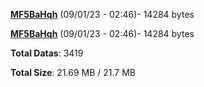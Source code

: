 [**MF5BaHqh**](/data/MF5BaHqh.txt) (09/01/23 - 02:46)- 14284 bytes

[**MF5BaHqh**](/data/MF5BaHqh.txt) (09/01/23 - 02:46)- 14284 bytes

**Total Datas**: 3419

**Total Size**: 21.69 MB / 21.7 MB